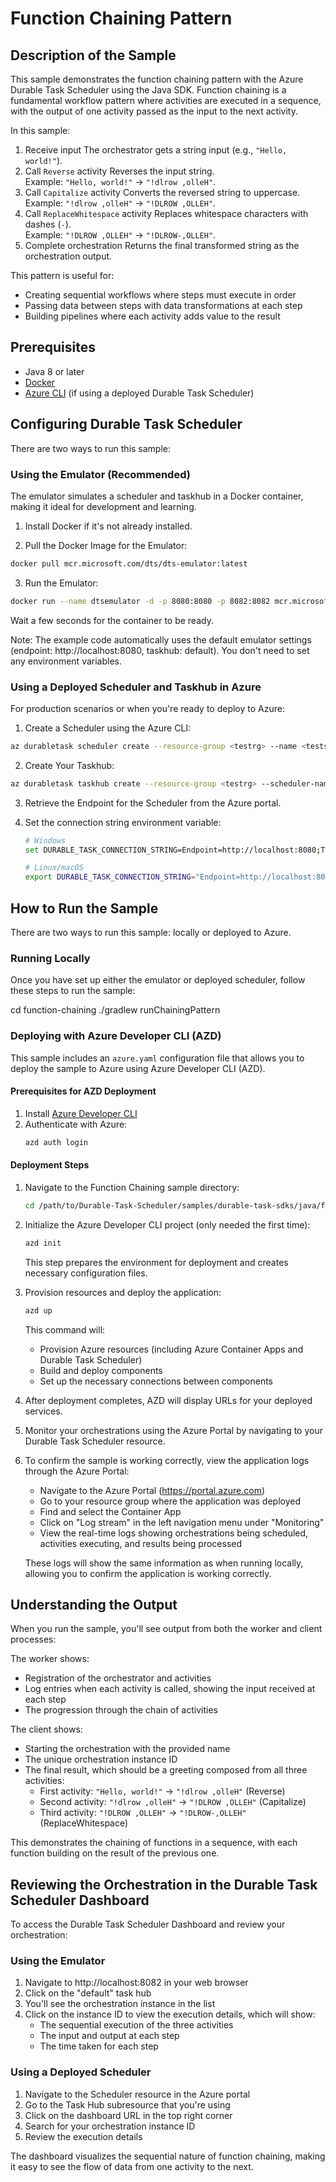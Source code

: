 # Function Chaining Pattern

## Description of the Sample

This sample demonstrates the function chaining pattern with the Azure Durable Task Scheduler using the Java SDK. Function chaining is a fundamental workflow pattern where activities are executed in a sequence, with the output of one activity passed as the input to the next activity.

In this sample:
1. Receive input
The orchestrator gets a string input (e.g., `"Hello, world!"`).
2. Call `Reverse` activity
Reverses the input string.  
Example: `"Hello, world!"` → `"!dlrow ,olleH"`.
3. Call `Capitalize` activity
Converts the reversed string to uppercase.  
Example: `"!dlrow ,olleH"` → `"!DLROW ,OLLEH"`.
4. Call `ReplaceWhitespace` activity
Replaces whitespace characters with dashes (`-`).  
Example: `"!DLROW ,OLLEH"` → `"!DLROW-,OLLEH"`.
5. Complete orchestration
Returns the final transformed string as the orchestration output.

This pattern is useful for:
- Creating sequential workflows where steps must execute in order
- Passing data between steps with data transformations at each step
- Building pipelines where each activity adds value to the result

## Prerequisites

- Java 8 or later
- [Docker](https://www.docker.com/get-started)
- [Azure CLI](https://docs.microsoft.com/cli/azure/install-azure-cli) (if using a deployed Durable Task Scheduler)

## Configuring Durable Task Scheduler

There are two ways to run this sample:

### Using the Emulator (Recommended)

The emulator simulates a scheduler and taskhub in a Docker container, making it ideal for development and learning.

1. Install Docker if it's not already installed.

2. Pull the Docker Image for the Emulator:
```bash
docker pull mcr.microsoft.com/dts/dts-emulator:latest
```

3. Run the Emulator:
```bash
docker run --name dtsemulator -d -p 8080:8080 -p 8082:8082 mcr.microsoft.com/dts/dts-emulator:latest
```
Wait a few seconds for the container to be ready.

Note: The example code automatically uses the default emulator settings (endpoint: http://localhost:8080, taskhub: default). You don't need to set any environment variables.

### Using a Deployed Scheduler and Taskhub in Azure

For production scenarios or when you're ready to deploy to Azure:

1. Create a Scheduler using the Azure CLI:
```bash
az durabletask scheduler create --resource-group <testrg> --name <testscheduler> --location <eastus> --ip-allowlist "[0.0.0.0/0]" --sku-capacity 1 --sku-name "Dedicated" --tags "{'myattribute':'myvalue'}"
```

2. Create Your Taskhub:
```bash
az durabletask taskhub create --resource-group <testrg> --scheduler-name <testscheduler> --name <testtaskhub>
```

3. Retrieve the Endpoint for the Scheduler from the Azure portal.

4. Set the connection string environment variable:
   ```bash
   # Windows
   set DURABLE_TASK_CONNECTION_STRING=Endpoint=http://localhost:8080;TaskHub=default;Authentication=None

   # Linux/macOS
   export DURABLE_TASK_CONNECTION_STRING="Endpoint=http://localhost:8080;TaskHub=default;Authentication=None"
   ```

## How to Run the Sample

There are two ways to run this sample: locally or deployed to Azure.

### Running Locally

Once you have set up either the emulator or deployed scheduler, follow these steps to run the sample:

cd function-chaining
./gradlew runChainingPattern

### Deploying with Azure Developer CLI (AZD)

This sample includes an `azure.yaml` configuration file that allows you to deploy the sample to Azure using Azure Developer CLI (AZD).

#### Prerequisites for AZD Deployment

1. Install [Azure Developer CLI](https://learn.microsoft.com/en-us/azure/developer/azure-developer-cli/install-azd)
2. Authenticate with Azure:
   ```bash
   azd auth login
   ```

#### Deployment Steps

1. Navigate to the Function Chaining sample directory:
   ```bash
   cd /path/to/Durable-Task-Scheduler/samples/durable-task-sdks/java/function-chaining
   ```

2. Initialize the Azure Developer CLI project (only needed the first time):
   ```bash
   azd init
   ```
   This step prepares the environment for deployment and creates necessary configuration files.

3. Provision resources and deploy the application:
   ```bash
   azd up
   ```
   This command will:
   - Provision Azure resources (including Azure Container Apps and Durable Task Scheduler)
   - Build and deploy components
   - Set up the necessary connections between components

3. After deployment completes, AZD will display URLs for your deployed services.

4. Monitor your orchestrations using the Azure Portal by navigating to your Durable Task Scheduler resource.

5. To confirm the sample is working correctly, view the application logs through the Azure Portal:
   - Navigate to the Azure Portal (https://portal.azure.com)
   - Go to your resource group where the application was deployed
   - Find and select the Container App
   - Click on "Log stream" in the left navigation menu under "Monitoring"
   - View the real-time logs showing orchestrations being scheduled, activities executing, and results being processed

   These logs will show the same information as when running locally, allowing you to confirm the application is working correctly.

## Understanding the Output

When you run the sample, you'll see output from both the worker and client processes:

The worker shows:
- Registration of the orchestrator and activities
- Log entries when each activity is called, showing the input received at each step
- The progression through the chain of activities

The client shows:
- Starting the orchestration with the provided name
- The unique orchestration instance ID
- The final result, which should be a greeting composed from all three activities:
  - First activity: `"Hello, world!"` → `"!dlrow ,olleH"` (Reverse)
  - Second activity: `"!dlrow ,olleH"` → `"!DLROW ,OLLEH"` (Capitalize)
  - Third activity: `"!DLROW ,OLLEH"` → `"!DLROW-,OLLEH"` (ReplaceWhitespace)

This demonstrates the chaining of functions in a sequence, with each function building on the result of the previous one.

## Reviewing the Orchestration in the Durable Task Scheduler Dashboard

To access the Durable Task Scheduler Dashboard and review your orchestration:

### Using the Emulator
1. Navigate to http://localhost:8082 in your web browser
2. Click on the "default" task hub
3. You'll see the orchestration instance in the list
4. Click on the instance ID to view the execution details, which will show:
   - The sequential execution of the three activities
   - The input and output at each step
   - The time taken for each step

### Using a Deployed Scheduler
1. Navigate to the Scheduler resource in the Azure portal
2. Go to the Task Hub subresource that you're using
3. Click on the dashboard URL in the top right corner
4. Search for your orchestration instance ID
5. Review the execution details

The dashboard visualizes the sequential nature of function chaining, making it easy to see the flow of data from one activity to the next.
